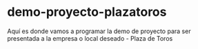 # demo-proyecto-plazatoros
Aquí es donde vamos a programar la demo de proyecto para ser presentada a la empresa o local deseado - Plaza de Toros
